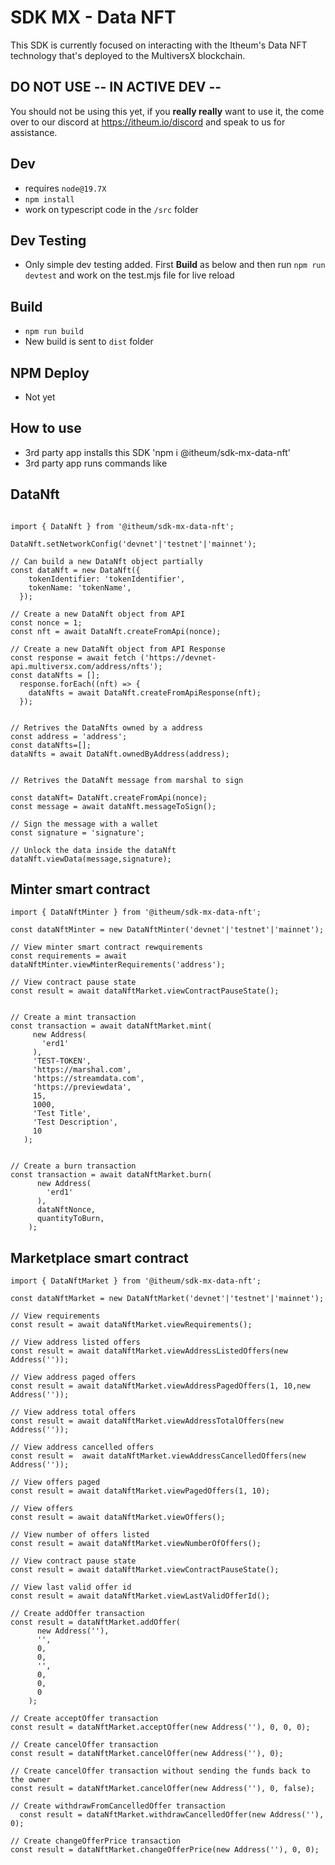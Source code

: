 # SDK MX - Data NFT

This SDK is currently focused on interacting with the Itheum's Data NFT technology that's deployed to the MultiversX blockchain.

## DO NOT USE -- IN ACTIVE DEV --

You should not be using this yet, if you **really really** want to use it, the come over to our discord at https://itheum.io/discord and speak to us for assistance.

## Dev

- requires `node@19.7X`
- `npm install`
- work on typescript code in the `/src` folder

## Dev Testing

- Only simple dev testing added. First **Build** as below and then run `npm run devtest` and work on the test.mjs file for live reload

## Build

- `npm run build`
- New build is sent to `dist` folder

## NPM Deploy

- Not yet

## How to use

- 3rd party app installs this SDK 'npm i @itheum/sdk-mx-data-nft'
- 3rd party app runs commands like

## DataNft

```

import { DataNft } from '@itheum/sdk-mx-data-nft';

DataNft.setNetworkConfig('devnet'|'testnet'|'mainnet');

// Can build a new DataNft object partially
const dataNft = new DataNft({
    tokenIdentifier: 'tokenIdentifier',
    tokenName: 'tokenName',
  });

// Create a new DataNft object from API
const nonce = 1;
const nft = await DataNft.createFromApi(nonce);

// Create a new DataNft object from API Response
const response = await fetch ('https://devnet-api.multiversx.com/address/nfts');
const dataNfts = [];
  response.forEach((nft) => {
    dataNfts = await DataNft.createFromApiResponse(nft);
  });


// Retrives the DataNfts owned by a address
const address = 'address';
const dataNfts=[];
dataNfts = await DataNft.ownedByAddress(address);


// Retrives the DataNft message from marshal to sign

const dataNft= DataNft.createFromApi(nonce);
const message = await dataNft.messageToSign();

// Sign the message with a wallet
const signature = 'signature';

// Unlock the data inside the dataNft
dataNft.viewData(message,signature);

```

## Minter smart contract

```
import { DataNftMinter } from '@itheum/sdk-mx-data-nft';

const dataNftMinter = new DataNftMinter('devnet'|'testnet'|'mainnet');

// View minter smart contract rewquirements
const requirements = await dataNftMinter.viewMinterRequirements('address');

// View contract pause state
const result = await dataNftMarket.viewContractPauseState();


// Create a mint transaction
const transaction = await dataNftMarket.mint(
     new Address(
       'erd1'
     ),
     'TEST-TOKEN',
     'https://marshal.com',
     'https://streamdata.com',
     'https://previewdata',
     15,
     1000,
     'Test Title',
     'Test Description',
     10
   );


// Create a burn transaction
const transaction = await dataNftMarket.burn(
      new Address(
        'erd1'
      ),
      dataNftNonce,
      quantityToBurn,
    );

```

## Marketplace smart contract

```
import { DataNftMarket } from '@itheum/sdk-mx-data-nft';

const dataNftMarket = new DataNftMarket('devnet'|'testnet'|'mainnet');

// View requirements
const result = await dataNftMarket.viewRequirements();

// View address listed offers
const result = await dataNftMarket.viewAddressListedOffers(new Address(''));

// View address paged offers
const result = await dataNftMarket.viewAddressPagedOffers(1, 10,new Address(''));

// View address total offers
const result = await dataNftMarket.viewAddressTotalOffers(new Address(''));

// View address cancelled offers
const result =  await dataNftMarket.viewAddressCancelledOffers(new Address(''));

// View offers paged
const result = await dataNftMarket.viewPagedOffers(1, 10);

// View offers
const result = await dataNftMarket.viewOffers();

// View number of offers listed
const result = await dataNftMarket.viewNumberOfOffers();

// View contract pause state
const result = await dataNftMarket.viewContractPauseState();

// View last valid offer id
const result = await dataNftMarket.viewLastValidOfferId();

// Create addOffer transaction
const result = dataNftMarket.addOffer(
      new Address(''),
      '',
      0,
      0,
      '',
      0,
      0,
      0
    );

// Create acceptOffer transaction
const result = dataNftMarket.acceptOffer(new Address(''), 0, 0, 0);

// Create cancelOffer transaction
const result = dataNftMarket.cancelOffer(new Address(''), 0);

// Create cancelOffer transaction without sending the funds back to the owner
const result = dataNftMarket.cancelOffer(new Address(''), 0, false);

// Create withdrawFromCancelledOffer transaction
  const result = dataNftMarket.withdrawCancelledOffer(new Address(''), 0);

// Create changeOfferPrice transaction
const result = dataNftMarket.changeOfferPrice(new Address(''), 0, 0);
```
